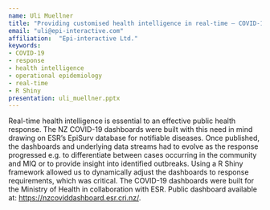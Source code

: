 ```yaml
---
name: Uli Muellner
title: "Providing customised health intelligence in real-time – COVID-19 dashboards "
email: "uli@epi-interactive.com"
affiliation:  "Epi-interactive Ltd."
keywords:
- COVID-19
- response
- health intelligence
- operational epidemiology
- real-time
- R Shiny
presentation: uli_muellner.pptx
---
```


Real-time health intelligence is essential to an effective public health response. The NZ COVID-19 dashboards were built with this need in mind drawing on ESR’s EpiSurv database for notifiable diseases. Once published, the dashboards and underlying data streams had to evolve as the response progressed e.g. to differentiate between cases occurring in the community and MIQ or to provide insight into identified outbreaks. Using a R Shiny framework allowed us to dynamically adjust the dashboards to response requirements, which was critical. The COVID-19 dashboards were built for the Ministry of Health in collaboration with ESR. Public dashboard available at: https://nzcoviddashboard.esr.cri.nz/.
